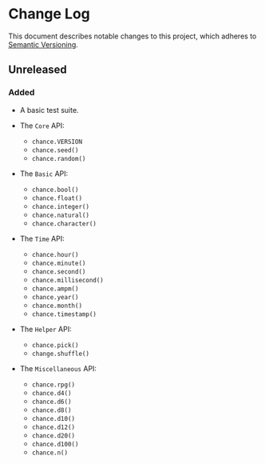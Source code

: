 # Change Log

This document describes notable changes to this project, which adheres
to [Semantic Versioning](http://semver.org/).



## Unreleased

### Added

- A basic test suite.

- The `Core` API:
    - `chance.VERSION`
    - `chance.seed()`
    - `chance.random()`

- The `Basic` API:
    - `chance.bool()`
    - `chance.float()`
    - `chance.integer()`
    - `chance.natural()`
    - `chance.character()`

- The `Time` API:
    - `chance.hour()`
    - `chance.minute()`
    - `chance.second()`
    - `chance.millisecond()`
    - `chance.ampm()`
    - `chance.year()`
    - `chance.month()`
    - `chance.timestamp()`

- The `Helper` API:
    - `chance.pick()`
    - `change.shuffle()`

- The `Miscellaneous` API:
    - `chance.rpg()`
    - `chance.d4()`
    - `chance.d6()`
    - `chance.d8()`
    - `chance.d10()`
    - `chance.d12()`
    - `chance.d20()`
    - `chance.d100()`
    - `chance.n()`
